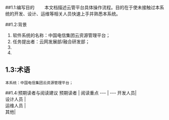 ##1.1:编写目的
&emsp;&emsp;本文档描述云管平台具体操作流程。目的在于使未接触过本系统的开发、设计、运维等相关人员快速上手并熟悉本系统。

##1.2:背景
1. 软件系统的名称：中国电信集团云资源管理平台；
2. 任务提出者：云网发展部/融合研发部；
3. 
4.  

## 1.3:术语
    本系统：中国电信集团云资源管理平台；

##1.4:预期读者与阅读建议
预期读者 | 阅读重点
--- | ---
 开发人员|  
 设计人员 |  
 运维人员 |  
 其他|  



